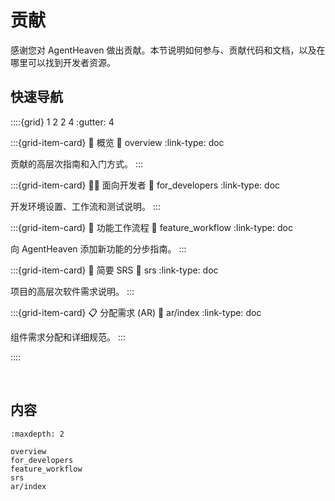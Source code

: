 # 贡献

感谢您对 AgentHeaven 做出贡献。本节说明如何参与、贡献代码和文档，以及在哪里可以找到开发者资源。

## 快速导航

::::{grid} 1 2 2 4
:gutter: 4

:::{grid-item-card} 🤝 概览
:link: overview
:link-type: doc

贡献的高层次指南和入门方式。
:::

:::{grid-item-card} 🧑‍💻 面向开发者
:link: for_developers
:link-type: doc

开发环境设置、工作流和测试说明。
:::

:::{grid-item-card} 🚀 功能工作流程
:link: feature_workflow
:link-type: doc

向 AgentHeaven 添加新功能的分步指南。
:::

:::{grid-item-card} 📝 简要 SRS
:link: srs
:link-type: doc

项目的高层次软件需求说明。
:::

:::{grid-item-card} 📋 分配需求 (AR)
:link: ar/index
:link-type: doc

组件需求分配和详细规范。
:::

::::

<br/>

## 内容

```{toctree}
:maxdepth: 2

overview
for_developers
feature_workflow
srs
ar/index
```

<br/>

````
